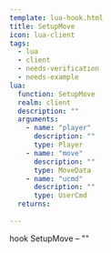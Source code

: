 ```yaml
---
template: lua-hook.html
title: SetupMove
icon: lua-client
tags:
  - lua
  - client
  - needs-verification
  - needs-example
lua:
  function: SetupMove
  realm: client
  description: ""
  arguments:
    - name: "player"
      description: ""
      type: Player
    - name: "move"
      description: ""
      type: MoveData
    - name: "ucmd"
      description: ""
      type: UserCmd
  returns:
    
---
```


<div class="lua__search__keywords">
hook SetupMove &#x2013; ""
</div>
